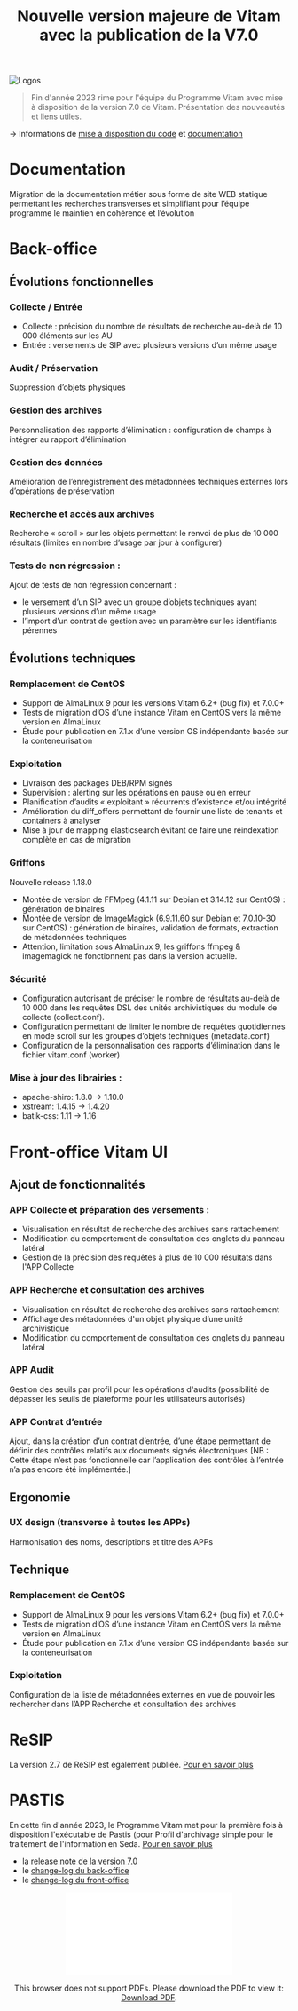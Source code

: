 ﻿---
layout: post
title: Nouvelle version majeure de Vitam avec la publication de la V7.0
---

![Logos](/public/images/V7.png)
> Fin d'année 2023 rime pour l'équipe du Programme Vitam avec mise à disposition de la version 7.0 de Vitam. Présentation des nouveautés et liens utiles.

-> Informations de [mise à disposition du code](/pages/ressources/version_7_0.md) et [documentation](/pages/documentation/)

# Documentation
Migration de la documentation métier sous forme de site WEB statique permettant les recherches transverses et simplifiant pour l’équipe programme le maintien en cohérence et l’évolution

# Back-office
## Évolutions fonctionnelles

### Collecte / Entrée
- Collecte : précision du nombre de résultats de recherche au-delà de 10 000 éléments sur les AU
- Entrée : versements de SIP avec plusieurs versions d’un même usage

### Audit / Préservation
Suppression d’objets physiques

### Gestion des archives
Personnalisation des rapports d’élimination : configuration de champs à intégrer au rapport d’élimination

### Gestion des données
Amélioration de l’enregistrement des métadonnées techniques externes lors d’opérations de préservation

### Recherche et accès aux archives
Recherche « scroll » sur les objets permettant le renvoi de plus de 10 000 résultats (limites en nombre d’usage par jour à configurer)

### Tests de non régression :
Ajout de tests de non régression concernant :
- le versement d’un SIP avec un groupe d’objets techniques ayant plusieurs versions d’un même usage
- l’import d’un contrat de gestion avec un paramètre sur les identifiants pérennes


## Évolutions techniques

### Remplacement de CentOS
- Support de AlmaLinux 9 pour les versions Vitam 6.2+ (bug fix) et 7.0.0+
- Tests de migration d’OS d’une instance Vitam en CentOS vers la même version en AlmaLinux
- Étude pour publication en 7.1.x d’une version OS indépendante basée sur la conteneurisation

### Exploitation
- Livraison des packages DEB/RPM signés
- Supervision : alerting sur les opérations en pause ou en erreur
- Planification d’audits « exploitant » récurrents d’existence et/ou intégrité
- Amélioration du diff_offers permettant de fournir une liste de tenants et containers à analyser
- Mise à jour de mapping elasticsearch évitant de faire une réindexation complète en cas de migration

### Griffons
Nouvelle release 1.18.0
- Montée de version de FFMpeg (4.1.11 sur Debian et 3.14.12 sur CentOS) : génération de binaires
- Montée de version de ImageMagick (6.9.11.60 sur Debian et 7.0.10-30 sur CentOS) : génération de binaires, validation de formats, extraction de métadonnées techniques
- Attention, limitation sous AlmaLinux 9, les griffons ffmpeg & imagemagick ne fonctionnent pas dans la version actuelle.

### Sécurité
- Configuration autorisant de préciser le nombre de résultats au-delà de 10 000 dans les requêtes DSL des unités archivistiques du module de collecte (collect.conf).
- Configuration permettant de limiter le nombre de requêtes quotidiennes en mode scroll sur les groupes d’objets techniques (metadata.conf)
- Configuration de la personnalisation des rapports d’élimination dans le fichier vitam.conf (worker)

### Mise à jour des librairies : 
-	apache-shiro: 1.8.0 -> 1.10.0
-	xstream: 1.4.15 -> 1.4.20
-	batik-css: 1.11 -> 1.16


# Front-office Vitam UI
## Ajout de fonctionnalités

### APP Collecte et préparation des versements :
- Visualisation en résultat de recherche des archives sans rattachement 
- Modification du comportement de consultation des onglets du panneau latéral
- Gestion de la précision des requêtes à plus de 10 000 résultats dans l'APP Collecte

### APP Recherche et consultation des archives
- Visualisation en résultat de recherche des archives sans rattachement 
- Affichage des métadonnées d'un objet physique d’une unité archivistique 
- Modification du comportement de consultation des onglets du panneau latéral

### APP Audit 
Gestion des seuils par profil pour les opérations d'audits (possibilité de dépasser les seuils de plateforme pour les utilisateurs autorisés)

### APP Contrat d’entrée 
Ajout, dans la création d’un contrat d’entrée, d’une étape permettant de définir des contrôles relatifs aux documents signés électroniques [NB : Cette étape n’est pas fonctionnelle car l’application des contrôles à l’entrée n’a pas encore été implémentée.]


## Ergonomie
### UX design (transverse à toutes les APPs)
Harmonisation des noms, descriptions et titre des APPs

## Technique
### Remplacement de CentOS
- Support de AlmaLinux 9 pour les versions Vitam 6.2+ (bug fix) et 7.0.0+
- Tests de migration d’OS d’une instance Vitam en CentOS vers la même version en AlmaLinux
- Étude pour publication en 7.1.x d’une version OS indépendante basée sur la conteneurisation

### Exploitation
Configuration de la liste de métadonnées externes en vue de pouvoir les rechercher dans l’APP Recherche et consultation des archives

# ReSIP
La version 2.7 de ReSIP est également publiée. [Pour en savoir plus](/pages/ressources/resip)

# PASTIS
En cette fin d'année 2023, le Programme Vitam met pour la première fois à disposition l'exécutable de Pastis (pour Profil d'archivage simple pour le traitement de l'information en Seda. [Pour en savoir plus](/pages/ressources/pastis)


- la [release note de la version 7.0](/ressources/RefCourant/Release_notes_7_vdef.pdf)
- le [change-log du back-office](/ressources/RefCourant/vitam-changelog.7.0.1.pdf)
- le [change-log du front-office](/ressources/RefCourant/vitamui-changelog.7.0.1.pdf)

<p style="text-align: center;">
<object data="/ressources/RefCourant/Release_notes_7_vdef.pdf" type="application/pdf" width="700px" height="550px">
    <embed src="/ressources/RefCourant/Release_notes_7_vdef.pdf" type="application/pdf">
        <p>This browser does not support PDFs. Please download the PDF to view it: <a href="/ressources/RefCourant/Release_notes_7_vdef.pdf">Download PDF</a>.</p>
    </embed>
</object>
</p>